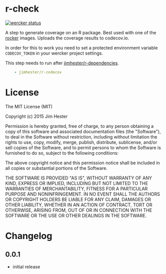 # r-check
[![wercker status](https://app.wercker.com/status/afe1356d3192d53bbeff7e1f0e0b6bee/s "wercker status")](https://app.wercker.com/project/bykey/afe1356d3192d53bbeff7e1f0e0b6bee)

A step to generate coverage on an R package.  Best used with one of the
[rocker](https://registry.hub.docker.com/repos/rocker/) images.  Uploads the
coverage results to codecov.io.

In order for this to work you need to set a protected environment variable
`CODECOV_TOKEN` in your wercker project settings.

This step needs to run after [jimhester/r-dependencies](https://github.com/jimhester/wercker-step-r-dependencies).

```yaml
    - jimhester/r-codecov
```

# License

The MIT License (MIT)

Copyright (c) 2015 Jim Hester

Permission is hereby granted, free of charge, to any person obtaining a copy of
this software and associated documentation files (the "Software"), to deal in
the Software without restriction, including without limitation the rights to
use, copy, modify, merge, publish, distribute, sublicense, and/or sell copies of
the Software, and to permit persons to whom the Software is furnished to do so,
subject to the following conditions:

The above copyright notice and this permission notice shall be included in all
copies or substantial portions of the Software.

THE SOFTWARE IS PROVIDED "AS IS", WITHOUT WARRANTY OF ANY KIND, EXPRESS OR
IMPLIED, INCLUDING BUT NOT LIMITED TO THE WARRANTIES OF MERCHANTABILITY, FITNESS
FOR A PARTICULAR PURPOSE AND NONINFRINGEMENT. IN NO EVENT SHALL THE AUTHORS OR
COPYRIGHT HOLDERS BE LIABLE FOR ANY CLAIM, DAMAGES OR OTHER LIABILITY, WHETHER
IN AN ACTION OF CONTRACT, TORT OR OTHERWISE, ARISING FROM, OUT OF OR IN
CONNECTION WITH THE SOFTWARE OR THE USE OR OTHER DEALINGS IN THE SOFTWARE.

# Changelog

## 0.0.1
- initial release
